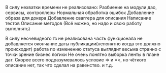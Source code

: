 В силу нехватки времени не реализовано:
Разбиение на модули дао, сервисы, контроллеры
Нормальная обработка ошибок
Добавление образа для докера
Добавление сваггера для описания
Написание тестов
Описание методов
(Всё можно, но надо и свою работу выполнять)


В силу неочевидного тз не реализована часть функционала
не добавляется окончание даты публикации(непонятно когда это должно происходит)
работа по изменению статуса выглядит весьма странно с точки зрение бизнес логики
Не очень понятно выборка ленты в плане дат. Скорее всего подразумевалось условие => и =<, 
но чёткого описание нет, так что сделал на равенство.
и т.д.
